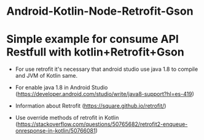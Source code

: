 # Android-Kotlin-Node-Retrofit-Gson
# Simple example for consume API Restfull with kotlin+Retrofit+Gson

- For use retrofit it's necessary that android studio use java 1.8 to compile and JVM of Kotlin same. 

- For enable java 1.8 in Android Studio (https://developer.android.com/studio/write/java8-support?hl=es-419)
- Information about Retrofit (https://square.github.io/retrofit/)
- Use override methods of retrofit in Kotlin (https://stackoverflow.com/questions/50765682/retrofit2-enqueue-onresponse-in-kotlin/50766081)
